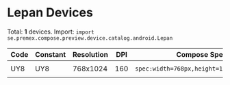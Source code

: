 # Lepan Devices

Total: **1** devices. Import: `import se.premex.compose.preview.device.catalog.android.Lepan`

| Code | Constant | Resolution | DPI | Compose Spec | Preview Usage |
|------|----------|------------|-----|-------------|---------------|
| UY8 | UY8 | 768x1024 | 160 | `spec:width=768px,height=1024px,dpi=160` | `@Preview(device = Lepan.UY8)` |

<!-- Generated automatically. Do not edit manually. -->

